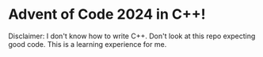 # Advent of Code 2024 in C++!


Disclaimer: I don't know how to write C++. Don't look at this repo expecting good code. This is a learning experience for me. 
